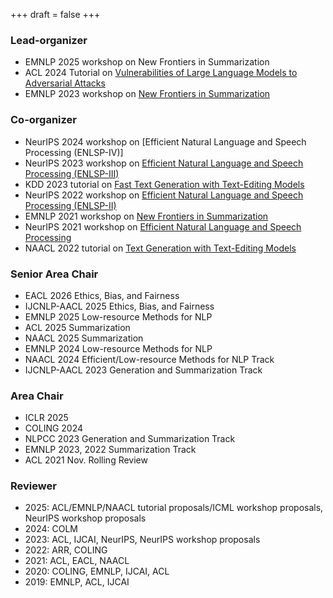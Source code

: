 +++
draft = false
+++
### Lead-organizer
- EMNLP 2025 workshop on New Frontiers in Summarization
- ACL 2024 Tutorial on [Vulnerabilities of Large Language Models to Adversarial Attacks](https://llm-vulnerability.github.io/)
- EMNLP 2023 workshop on [New Frontiers in Summarization](https://newsumm.github.io/2023/)

### Co-organizer
- NeurIPS 2024 workshop on [Efficient Natural Language and Speech Processing (ENLSP-IV)]
- NeurIPS 2023 workshop on [Efficient Natural Language and Speech Processing (ENLSP-III)](https://neurips2023-enlsp.github.io/)
- KDD 2023 tutorial on [Fast Text Generation with Text-Editing Models](https://kdd2023-text-editing.github.io/)
- NeurIPS 2022 workshop on [Efficient Natural Language and Speech Processing (ENLSP-II)](https://neurips2022-enlsp.github.io/)
- EMNLP 2021 workshop on [New Frontiers in Summarization](https://newsumm.github.io/2021/)
- NeurIPS 2021 workshop on [Efficient Natural Language and Speech Processing](https://neurips2021-nlp.github.io/)
- NAACL 2022 tutorial on [Text Generation with Text-Editing Models](https://text-editing.github.io/)

### Senior Area Chair
- EACL 2026 Ethics, Bias, and Fairness
- IJCNLP-AACL 2025 Ethics, Bias, and Fairness
- EMNLP 2025 Low-resource Methods for NLP
- ACL 2025 Summarization
- NAACL 2025 Summarization
- EMNLP 2024 Low-resource Methods for NLP
- NAACL 2024 Efficient/Low-resource Methods for NLP Track
- IJCNLP-AACL 2023 Generation and Summarization Track

### Area Chair
- ICLR 2025
- COLING 2024
- NLPCC 2023 Generation and Summarization Track
- EMNLP 2023, 2022 Summarization Track
- ACL 2021 Nov. Rolling Review

### Reviewer
- 2025: ACL/EMNLP/NAACL tutorial proposals/ICML workshop proposals, NeurIPS workshop proposals 
- 2024: COLM
- 2023: ACL, IJCAI, NeurIPS, NeurIPS workshop proposals
- 2022: ARR, COLING
- 2021: ACL, EACL, NAACL
- 2020: COLING, EMNLP, IJCAI, ACL
- 2019: EMNLP, ACL, IJCAI
